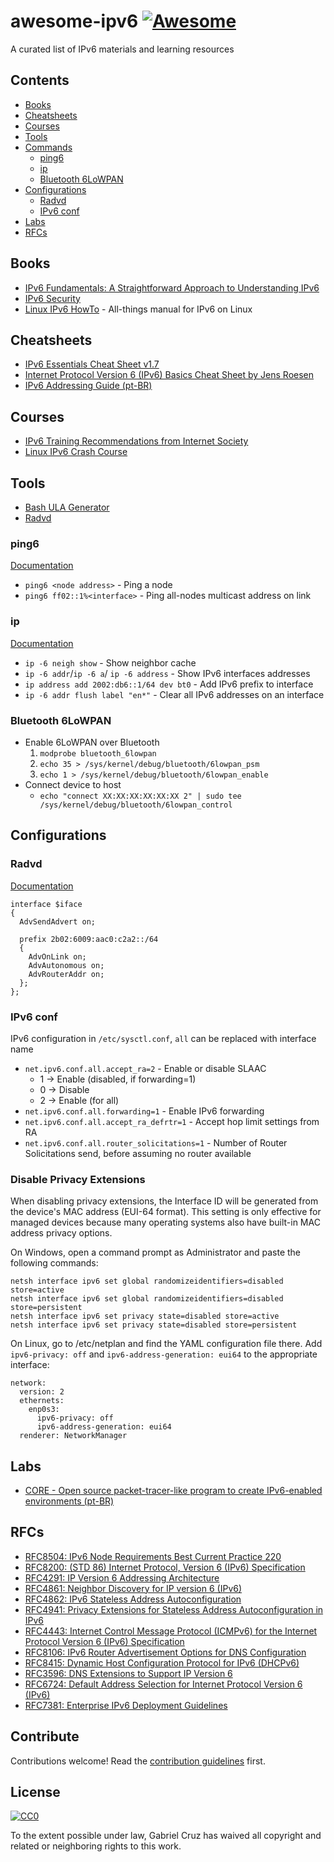 # awesome-ipv6 [![Awesome](https://awesome.re/badge.svg)](https://awesome.re)

A curated list of IPv6 materials and learning resources


## Contents

- [Books](#books)
- [Cheatsheets](#cheatsheets)
- [Courses](#courses)
- [Tools](#tools)
- [Commands](#commands)
  - [ping6](#ping6)
  - [ip](#ip)
  - [Bluetooth 6LoWPAN](#bluetooth-6lowpan)
- [Configurations](#configurations)
  - [Radvd](#radvd)
  - [IPv6 conf](#ipv6-conf)
- [Labs](#labs)
- [RFCs](#rfcs)

## Books
- [IPv6 Fundamentals: A Straightforward Approach to Understanding IPv6](https://www.amazon.com.br/IPv6-Fundamentals-Straightforward-Approach-Understanding-ebook/dp/B07212JBMT/ref=sr_1_1?__mk_pt_BR=%C3%85M%C3%85%C5%BD%C3%95%C3%91&keywords=IPv6+Fundamentals%3A+A+Straightforward+Approach+to+Understanding+IPv6&qid=1574187978&sr=8-1)
- [IPv6 Security](https://www.amazon.com.br/IPv6-Security-Networking-Technology-English-ebook/dp/B001PBSDKC/ref=sr_1_1?__mk_pt_BR=%C3%85M%C3%85%C5%BD%C3%95%C3%91&dchild=1&keywords=ipv6+security&qid=1612097420&sr=8-1)
- [Linux IPv6 HowTo](https://www.tldp.org/HOWTO/Linux+IPv6-HOWTO/) - All-things manual for IPv6 on Linux

## Cheatsheets
- [IPv6 Essentials Cheat Sheet v1.7](http://teachmeipv6.com/IPv6-Essentials-Cheat-Sheet.pdf)
- [Internet Protocol Version 6 (IPv6) Basics Cheat Sheet by Jens Roesen](https://www.roesen.org/files/ipv6_cheat_sheet.pdf)
- [IPv6 Addressing Guide (pt-BR)](http://ipv6.br/media/arquivo/ipv6/file/46/enderec-v6.pdf)

## Courses
- [IPv6 Training Recommendations from Internet Society](https://www.internetsociety.org/deploy360/ipv6/training/)
- [Linux IPv6 Crash Course](https://www.linux.com/tutorials/ipv6-crash-course-linux/)

## Tools
- [Bash ULA Generator](https://github.com/adeverteuil/bash-ula-generator)
- [Radvd](https://github.com/reubenhwk/radvd)

### ping6 
[Documentation](https://linux.die.net/man/8/ping6)
- `ping6 <node address>` - Ping a node
- `ping6 ff02::1%<interface>` - Ping all-nodes multicast address on link
  
### ip
[Documentation](https://linux.die.net/man/8/ip)
- `ip -6 neigh show` - Show neighbor cache
- `ip -6 addr`/`ip -6 a`/ `ip -6 address` - Show IPv6 interfaces addresses
- `ip address add 2002:db6::1/64 dev bt0` - Add IPv6 prefix to interface
- `ip -6 addr flush label "en*"` - Clear all IPv6 addresses on an interface

### Bluetooth 6LoWPAN
- Enable 6LoWPAN over Bluetooth
  1. `modprobe bluetooth_6lowpan`
  2. `echo 35 > /sys/kernel/debug/bluetooth/6lowpan_psm`
  3. `echo 1 > /sys/kernel/debug/bluetooth/6lowpan_enable`
- Connect device to host
  - `echo "connect XX:XX:XX:XX:XX:XX 2" | sudo tee /sys/kernel/debug/bluetooth/6lowpan_control`

## Configurations

### Radvd
[Documentation](https://www.systutorials.com/docs/linux/man/5-radvd.conf/)
```
interface $iface
{ 
  AdvSendAdvert on;

  prefix 2b02:6009:aac0:c2a2::/64
  {
    AdvOnLink on;
    AdvAutonomous on;
    AdvRouterAddr on;
  };
};
```

### IPv6 conf
IPv6 configuration in `/etc/sysctl.conf`, `all` can be replaced with interface name
- `net.ipv6.conf.all.accept_ra=2` - Enable or disable SLAAC
  - 1 -> Enable (disabled, if forwarding=1)
  - 0 -> Disable
  - 2 -> Enable (for all)
- `net.ipv6.conf.all.forwarding=1` - Enable IPv6 forwarding
- `net.ipv6.conf.all.accept_ra_defrtr=1` - Accept hop limit settings from RA
- `net.ipv6.conf.all.router_solicitations=1` - Number of Router Solicitations send, before assuming no router available

### Disable Privacy Extensions
When disabling privacy extensions, the Interface ID will be generated from the device's MAC address (EUI-64 format). This setting is only effective for managed devices because many operating systems also have built-in MAC address privacy options.

On Windows, open a command prompt as Administrator and paste the following commands:
```
netsh interface ipv6 set global randomizeidentifiers=disabled store=active 
netsh interface ipv6 set global randomizeidentifiers=disabled store=persistent 
netsh interface ipv6 set privacy state=disabled store=active 
netsh interface ipv6 set privacy state=disabled store=persistent
```

On Linux, go to /etc/netplan and find the YAML configuration file there. Add ```ipv6-privacy: off``` and ```ipv6-address-generation: eui64``` to the appropriate interface:
```
network:
  version: 2
  ethernets:
    enp0s3:
      ipv6-privacy: off
      ipv6-address-generation: eui64
  renderer: NetworkManager
```

## Labs
- [CORE - Open source packet-tracer-like program to create IPv6-enabled environments (pt-BR)](http://ipv6.br/pagina/downloads)

## RFCs
- [RFC8504: IPv6 Node Requirements Best Current Practice 220](https://tools.ietf.org/html/rfc8504)
- [RFC8200: (STD 86) Internet Protocol, Version 6 (IPv6) Specification](https://tools.ietf.org/html/rfc8200)
- [RFC4291: IP Version 6 Addressing Architecture](https://tools.ietf.org/html/rfc4291)
- [RFC4861: Neighbor Discovery for IP version 6 (IPv6)](https://tools.ietf.org/html/rfc4861)
- [RFC4862: IPv6 Stateless Address Autoconfiguration](https://tools.ietf.org/html/rfc4862)
- [RFC4941: Privacy Extensions for Stateless Address Autoconfiguration in IPv6](https://tools.ietf.org/html/rfc4941)
- [RFC4443: Internet Control Message Protocol (ICMPv6) for the Internet Protocol Version 6 (IPv6) Specification](https://tools.ietf.org/html/rfc4443)
- [RFC8106: IPv6 Router Advertisement Options for DNS Configuration](https://tools.ietf.org/html/rfc8106)
- [RFC8415: Dynamic Host Configuration Protocol for IPv6 (DHCPv6)](https://tools.ietf.org/html/rfc8415)
- [RFC3596: DNS Extensions to Support IP Version 6](https://tools.ietf.org/html/rfc3596)
- [RFC6724: Default Address Selection for Internet Protocol Version 6 (IPv6)](https://tools.ietf.org/html/rfc6724)
- [RFC7381: Enterprise IPv6 Deployment Guidelines](https://tools.ietf.org/html/rfc7381)

## Contribute

Contributions welcome! Read the [contribution guidelines](contributing.md) first.

## License

[![CC0](https://mirrors.creativecommons.org/presskit/buttons/88x31/svg/cc-zero.svg)](https://creativecommons.org/publicdomain/zero/1.0)

To the extent possible under law, Gabriel Cruz has waived all copyright and
related or neighboring rights to this work.
